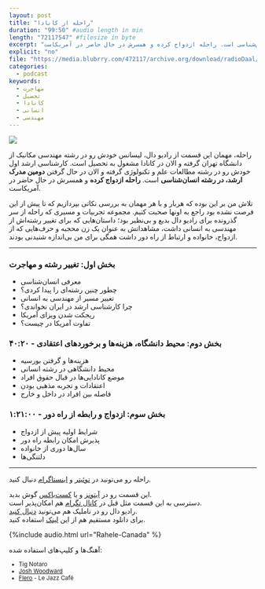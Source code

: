 ```yaml
---
layout: post
title: "راحله از کانادا"
duration: "99:50" #audio length in min
length: "72117547" #filesize in byte
excerpt: "راحله، مهمان این قسمت از رادیو دال، لیسانس خودش رو در رشته مهندسی مکانیک از دانشگاه تهران گرفته و الان در کانادا مشغول به تحصیل است. کارشناسی ارشد اول خودش رو در رشته مطالعات علم و تکنولوژی گرفته و الان در حال گرفتن دومین مدرک ارشد، در رشته انسان‌شناسی است. راحله ازدواج کرده و همسرش در حال حاضر در آمریکاست."
explicit: "no"
file: "https://media.blubrry.com/472117/archive.org/download/radioDaal/Rahele-Canada.mp3"
categories:
  - podcast
keywords:
  - مهاجرت
  - تحصیل
  - کانادا
  - انسانی
  - مهندسی
---
```


<img src="{{site.baseurl}}/public/img/rahele/cover.jpg" class="cover-img"/>

راحله، مهمان این قسمت از رادیو دال، لیسانس خودش رو در رشته مهندسی مکانیک از دانشگاه تهران گرفته و الان در کانادا مشغول به تحصیل است. کارشناسی ارشد اول خودش رو در رشته مطالعات علم و تکنولوژی گرفته و الان در حال گرفتن **دومین مدرک ارشد، در رشته انسان‌شناسی** است. **راحله ازدواج کرده** و همسرش در حال حاضر در آمریکاست.

تلاش من بر این بوده که هربار و با هر مهمان به بررسی نکاتی بپردازیم که تا پیش از این فرصت نشده بود راجع به اونها صحبت کنیم. مجموعه تجربیات و مسیری که راحله از سر گذرونده برای رادیو دال بدیع و بی‌نظیر بود؛ داستان‌هایی که برای تغییر رشته‌اش از مهندسی به انسانی داشت، مشاهداتش به عنوان یک زن محجبه و حرف‌هایی که از ازدواج، خانواده و ارتباط از راه دور داشت همگی برای من بی‌اندازه شنیدنی بودند.

<hr>

### بخش اول: تغییر رشته و مهاجرت
- معرفی انسان‌شناسی
- چطور چنین رشته‌ای را پیدا کردی؟
- تغییر مسیر از مهندسی به انسانی
- چرا کارشناسی ارشد در ایران نخواندی؟
- ریجکت شدن ویزای آمریکا
- تفاوت آمریکا در چیست؟

### بخش دوم: محیط دانشگاه، هزینه‌ها و برخوردهای اعتقادی - ۴۰:۲۰
- هزینه‌ها و گرفتن بورسیه
- محیط دانشگاهی در رشته انسانی
- موضع کانادایی‌ها در قبال حقوق افراد
- اعتقادات و تجربه مذهبی بودن
- فاصله بین افراد در داخل و خارج

### بخش سوم: ازدواج و رابطه از راه دور - ۱:۲۱:۰۰
- شرایط اولیه پیش از ازدواج
- پذیرش امکان رابطه راه دور
- سال‌ها دوری از خانواده
- دلتنگی‌ها

<hr>

راحله رو می‌تونید در [توئیتر](https://twitter.com/rhlabbasinejad) و [اینستاگرام](http://instagram.com/rhlabbasinejad) دنبال کنید.

این قسمت رو در [آیتونز](http://apple.co/2go4xdT) و یا [کست‌باکس](https://castbox.fm/channel/%D8%B1%D8%A7%D8%AF%DB%8C%D9%88-%D8%AF%D8%A7%D9%84-id1210932?country=us) گوش بدید.  
دسترسی به این قسمت مثل قبل در [کانال تگرام](https://t.me/radioDaal) هم امکان‌پذیر است.  
رادیو دال رو در ناملیک هم می‌تونید [دنبال کنید](http://bit.ly/2C2KlZw).  
برای دانلود مستقیم هم از این [لینک]({{page.file}}) استفاده کنید.

<!-- برای بحث و تبادل نظر راجع به این قسمت می‌تونید به [فروم رادیو دال](http://bit.ly/2MSHABF) مراجعه کنید.   -->

<!-- {% include player.html id="34843447" %} -->

{%include audio.html url="Rahele-Canada" %}

<!-- <iframe sandbox="allow-same-origin allow-scripts allow-top-navigation allow-popups" width="100%" height="185" frameborder="0" src="https://embed.radiopublic.com/e?if=-WoAxb4&ge=s1!d2853120fad4732d9e6e51582b9a0ac53693c232"></iframe> -->

<!-- <hr> -->

آهنگ‌ها و کلیپ‌های استفاده شده:

<div dir="ltr" style="font-size: smaller;">
<ul>
<li>Tig Notaro</li>
<li><a href="https://www.joshwoodward.com/biography/">Josh Woodward</a></li>
<li><a href="https://soundcloud.com/flero_official">Flero</a> - Le Jazz Café</li>
</ul>
</div>
